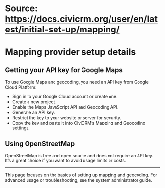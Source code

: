 # Source: https://docs.civicrm.org/user/en/latest/initial-set-up/mapping/

# Mapping provider setup details

## Getting your API key for Google Maps

To use Google Maps and geocoding, you need an API key from Google Cloud Platform:

- Sign in to your Google Cloud account or create one.
- Create a new project.
- Enable the Maps JavaScript API and Geocoding API.
- Generate an API key.
- Restrict the key to your website or server for security.
- Copy the key and paste it into CiviCRM’s Mapping and Geocoding settings.

## Using OpenStreetMap

OpenStreetMap is free and open source and does not require an API key. It’s a great choice if you want to avoid usage limits or costs.

---

This page focuses on the basics of setting up mapping and geocoding. For advanced usage or troubleshooting, see the system administrator guide.